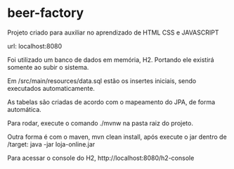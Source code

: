 # beer-factory

Projeto criado para auxiliar no aprendizado de HTML CSS e JAVASCRIPT

url: localhost:8080

 
 Foi utilizado um banco de dados em memória, H2. Portando ele existirá somente ao subir o sistema.
 
 Em /src/main/resources/data.sql estão os insertes iniciais, sendo executados automaticamente.
 
 As tabelas são criadas de acordo com o mapeamento do JPA, de forma automática.
 
 Para rodar, execute o comando ./mvnw na pasta raiz do projeto.
 
 Outra forma é com o maven, mvn clean install, após execute o jar dentro de /target: java -jar loja-online.jar
 
 Para acessar o console do H2, http://localhost:8080/h2-console

